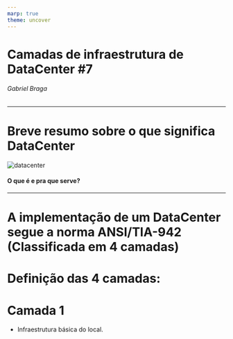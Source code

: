 ```yaml
---
marp: true
theme: uncover
---
```


# Camadas de infraestrutura de DataCenter #7

###### Gabriel Braga

---

# Breve resumo sobre o que significa DataCenter

![datacenter](https://encrypted-tbn0.gstatic.com/images?q=tbn:ANd9GcQQQKcQ_pWaDi36doW5a2i3PSK9UNLhIIfoXA&usqp=CAU)

#### O que é e pra que serve?

<!---Bom, antes de avançarmos para as camadas do Datacenter é importante resumir o que é DataCenter e pra que serve.
Datacenter é um ambiente de armazenamento, processamento e gerenciamento de grande volume de dados e informações projetado para fornecer alguns recursos necessários para garantir alguns serviços essenciais. Ex: CRM
--->

---
# A implementação de um DataCenter segue a norma ANSI/TIA-942 (Classificada em 4 camadas)
# Definição das 4 camadas:
# Camada 1
 - Infraestrutura básica do local.

 <!---É o nível mais básico, com uma infraestrutura mínima. Um data center de camada 1 oferece proteção limitada contra eventos físicos. Possui componentes de capacidade única e
um caminho de distribuição único e não
redundante.--->